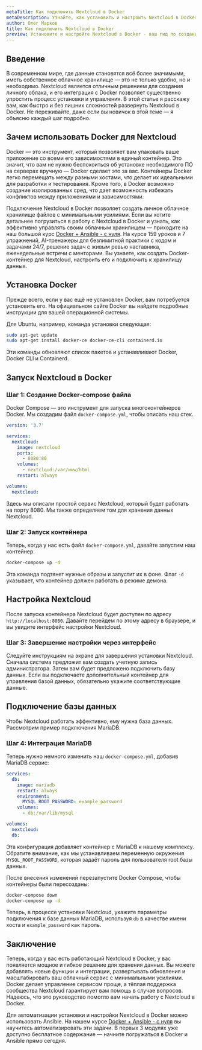 ```yaml
---
metaTitle: Как подключить Nextcloud в Docker
metaDescription: Узнайте, как установить и настроить Nextcloud в Docker для создания личного облачного хранилища файлов. Ознакомьтесь с пошаговыми инструкциями и примерами кода.
author: Олег Марков
title: Как подключить Nextcloud в Docker
preview: Установите и настройте Nextcloud в Docker - ваш гид по созданию личного облачного хранилища файлов с пошаговыми инструкциями и примерами кода.
---
```


## Введение

В современном мире, где данные становятся всё более значимыми, иметь собственное облачное хранилище — это не только удобно, но и необходимо. Nextcloud является отличным решением для создания личного облака, и его интеграция с Docker позволяет существенно упростить процесс установки и управления. В этой статье я расскажу вам, как быстро и без лишних сложностей развернуть Nextcloud в Docker. Не переживайте, даже если вы новичок в этой теме — я объясню каждый шаг подробно.

## Зачем использовать Docker для Nextcloud

Docker — это инструмент, который позволяет вам упаковать ваше приложение со всеми его зависимостями в единый контейнер. Это значит, что вам не нужно беспокоиться об установке необходимого ПО на серверах вручную — Docker сделает это за вас. Контейнеры Docker легко перемещать между разными хостами, что делает их идеальными для разработки и тестирования. Кроме того, в Docker возможно создание изолированных сред, что дает возможность избежать конфликтов между приложениями и зависимостями.

Подключение Nextcloud в Docker позволяет создать личное облачное хранилище файлов с минимальными усилиями. Если вы хотите детальнее погрузиться в работу с Nextcloud в Docker и узнать, как эффективно управлять своим облачным хранилищем — приходите на наш большой курс [Docker + Ansible - с нуля](https://purpleschool.ru/course/docker?utm_source=knowledgebase&utm_medium=text&utm_campaign=Kak_podklyuchit_Nextcloud_v_Docker). На курсе 159 уроков и 7 упражнений, AI-тренажеры для безлимитной практики с кодом и задачами 24/7, решение задач с живым ревью наставника, еженедельные встречи с менторами. Вы узнаете, как создать Docker-контейнер для Nextcloud, настроить его и подключить к хранилищу данных.

## Установка Docker

Прежде всего, если у вас ещё не установлен Docker, вам потребуется установить его. На официальном сайте Docker вы найдете подробные инструкции для вашей операционной системы.

Для Ubuntu, например, команда установки следующая:

```bash
sudo apt-get update
sudo apt-get install docker-ce docker-ce-cli containerd.io
```

Эти команды обновляют список пакетов и устанавливают Docker, Docker CLI и Containerd.

## Запуск Nextcloud в Docker

### Шаг 1: Создание Docker-compose файла

Docker Compose — это инструмент для запуска многоконтейнеров Docker. Мы создадим файл `docker-compose.yml`, чтобы описать наш стек.

```yaml
version: '3.7'

services:
  nextcloud:
    image: nextcloud
    ports:
      - 8080:80
    volumes:
      - nextcloud:/var/www/html
    restart: always

volumes:
  nextcloud:
```

Здесь мы описали простой сервис Nextcloud, который будет работать на порту 8080. Мы также определяем том для хранения данных Nextcloud.

### Шаг 2: Запуск контейнера

Теперь, когда у нас есть файл `docker-compose.yml`, давайте запустим наш контейнер.

```bash
docker-compose up -d
```

Эта команда подтянет нужные образы и запустит их в фоне. Флаг `-d` указывает, что контейнер должен работать в режиме демона.

## Настройка Nextcloud

После запуска контейнера Nextcloud будет доступен по адресу `http://localhost:8080`. Давайте перейдем по этому адресу в браузере, и вы увидите интерфейс настройки Nextcloud.

### Шаг 3: Завершение настройки через интерфейс

Следуйте инструкциям на экране для завершения установки Nextcloud. Сначала система предложит вам создать учетную запись администратора. Затем вам будет предложено подключить базу данных. Если вы подключаете дополнительный контейнер для управления базой данных, обязательно укажите соответствующие данные.

## Подключение базы данных

Чтобы Nextcloud работать эффективно, ему нужна база данных. Рассмотрим пример подключения MariaDB.

### Шаг 4: Интеграция MariaDB

Теперь нужно немного изменить наш `docker-compose.yml`, добавив MariaDB сервис:

```yaml
services:
  db:
    image: mariadb
    restart: always
    environment:
      MYSQL_ROOT_PASSWORD: example_password
    volumes:
      - db:/var/lib/mysql

volumes:
  nextcloud:
  db:
```

Эта конфигурация добавляет контейнер с MariaDB к нашему комплексу. Обратите внимание, как мы устанавливаем переменную окружения `MYSQL_ROOT_PASSWORD`, которая задаёт пароль для пользователя root базы данных.

После внесения изменений перезапустите Docker Compose, чтобы контейнеры были пересозданы:

```bash
docker-compose down
docker-compose up -d
```

Теперь, в процессе установки Nextcloud, укажите параметры подключения к базе данных MariaDB, используя `db` в качестве имени хоста и `example_password` как пароль.

## Заключение

Теперь, когда у вас есть работающий Nextcloud в Docker, у вас появляется мощное и гибкое решение для хранения данных. Вы можете добавлять новые функции и интеграции, развертывать обновления и масштабировать ваш облачный сервис с минимальными усилиями. Docker делает управление сервисом проще, а тёплая поддержка сообщества Nextcloud гарантирует вам помощь в случае вопросов. Надеюсь, что это руководство помогло вам начать работу с Nextcloud в Docker. 

Для автоматизации установки и настройки Nextcloud в Docker можно использовать Ansible. На нашем курсе [Docker + Ansible - с нуля](https://purpleschool.ru/course/docker?utm_source=knowledgebase&utm_medium=text&utm_campaign=Kak_podklyuchit_Nextcloud_v_Docker) вы научитесь автоматизировать эти задачи. В первых 3 модулях уже доступно бесплатное содержание — начните погружаться в Docker и Ansible прямо сегодня.

